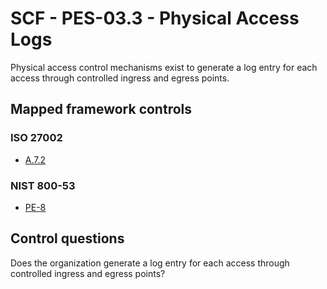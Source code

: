 # SCF - PES-03.3 - Physical Access Logs
Physical access control mechanisms exist to generate a log entry for each access through controlled ingress and egress points.
## Mapped framework controls
### ISO 27002
- [A.7.2](../iso27002/a-7.md#a72)
  
### NIST 800-53
- [PE-8](../nist80053/pe-8.md)
  
## Control questions
Does the organization generate a log entry for each access through controlled ingress and egress points?
  